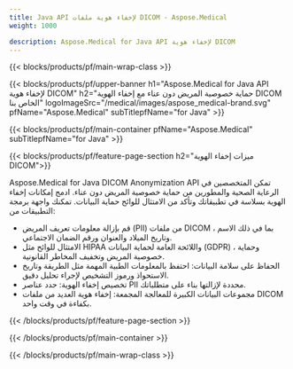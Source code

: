 ```yaml
---
title: Java API لإخفاء هوية ملفات DICOM - Aspose.Medical
weight: 1000

description: Aspose.Medical for Java API لإخفاء هوية DICOM 
---
```


{{< blocks/products/pf/main-wrap-class >}}

{{< blocks/products/pf/upper-banner h1="Aspose.Medical for Java API لإخفاء هوية DICOM" h2="حماية خصوصية المريض دون عناء مع إخفاء الهوية DICOM الخاص بنا" logoImageSrc="/medical/images/aspose_medical-brand.svg" pfName="Aspose.Medical" subTitlepfName="for Java" >}}

{{< blocks/products/pf/main-container pfName="Aspose.Medical" subTitlepfName="for Java" >}}

{{< blocks/products/pf/feature-page-section h2="ميزات إخفاء الهوية DICOM">}}

<p>Aspose.Medical for Java DICOM Anonymization API تمكن المتخصصين في الرعاية الصحية والمطورين من حماية خصوصية المريض دون عناء. ادمج إمكانات إخفاء الهوية بسلاسة في تطبيقاتك وتأكد من الامتثال للوائح حماية البيانات. تمكنك واجهة برمجة التطبيقات من:</p>

<ul>
<li>قم بإزالة معلومات تعريف المريض (PII) من ملفات DICOM ، بما في ذلك الاسم وتاريخ الميلاد والعنوان ورقم الضمان الاجتماعي.</li>
<li>الامتثال للوائح مثل HIPAA واللائحة العامة لحماية البيانات (GDPR) ، وحماية خصوصية المريض وتخفيف المخاطر القانونية.</li>
<li>الحفاظ على سلامة البيانات: احتفظ بالمعلومات الطبية المهمة مثل الطريقة وتاريخ الاستحواذ ورموز التشخيص لإجراء تحليل دقيق.</li>
<li>تخصيص إخفاء الهوية: حدد عناصر PII محددة لإزالتها بناء على متطلباتك.</li>
<li>مجموعات البيانات الكبيرة للمعالجة المجمعة: إخفاء هوية العديد من ملفات DICOM بكفاءة في وقت واحد.</li>
</ul>

{{< /blocks/products/pf/feature-page-section >}}

{{< /blocks/products/pf/main-container >}}

{{< /blocks/products/pf/main-wrap-class >}}